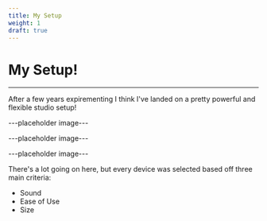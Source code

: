```yaml
---
title: My Setup
weight: 1
draft: true
---
```


# My Setup!

___


After a few years expirementing I think I've landed on a pretty powerful and flexible studio setup!

---placeholder image---	

---placeholder image---		

---placeholder image--- 

There's a lot going on here, but every device was selected based off three main criteria:
* Sound
* Ease of Use
* Size



